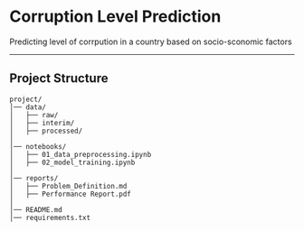 # Corruption Level Prediction
Predicting level of corrpution in a country based on socio-sconomic factors

---
## Project Structure
```
project/
│── data/
│   ├── raw/
│   ├── interim/
│   ├── processed/
│
│── notebooks/
│   ├── 01_data_preprocessing.ipynb
│   ├── 02_model_training.ipynb
│
│── reports/
│   ├── Problem_Definition.md
│   ├── Performance Report.pdf
│
│── README.md
│── requirements.txt
```
